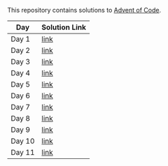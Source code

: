 This repository contains solutions to [Advent of Code](https://adventofcode.com/).

|Day | Solution Link|
|----|--------------|
|Day 1 | [link](day1/main.go)|
|Day 2 | [link](day2/main.go)|
|Day 3 | [link](day3/main.go)|
|Day 4 | [link](day4/main.go)|
|Day 5 | [link](day5/main.go)|
|Day 6 | [link](day6/main.go)|
|Day 7 | [link](day7/main.go)|
|Day 8 | [link](day8/main.go)|
|Day 9 | [link](day9/main.go)|
|Day 10 | [link](day10/main.go)|
|Day 11 | [link](day11/main.go)|